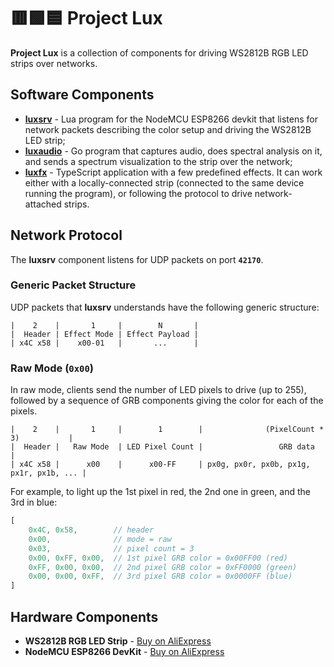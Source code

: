 # 🟥🟩🟦 Project Lux

**Project Lux** is a collection of components for driving
WS2812B RGB LED strips over networks.

## Software Components
* **[luxsrv](https://github.com/ivkos/luxsrv)** - Lua program for the NodeMCU ESP8266 devkit that listens for 
network packets describing the color setup and driving the WS2812B LED strip;
* **[luxaudio](https://github.com/ivkos/luxaudio)** - Go program that captures audio, does spectral analysis on it, and sends 
a spectrum visualization to the strip over the network;
* **[luxfx](https://github.com/ivkos/luxfx)** - TypeScript application with a few predefined effects. It can work either
with a locally-connected strip (connected to the same device running the program), 
or following the protocol to drive network-attached strips.

## Network Protocol
The **luxsrv** component listens for UDP packets on port **`42170`**.


### Generic Packet Structure
UDP packets that **luxsrv** understands have the following generic structure:
```
|    2    |       1     |        N       |
|  Header | Effect Mode | Effect Payload |
| x4C x58 |    x00-01   |       ...      |
```


### Raw Mode (`0x00`)
In raw mode, clients send the number of LED pixels to drive (up to 255),
followed by a sequence of GRB components giving the color for each of the pixels.

```
|    2    |       1     |        1        |              (PixelCount * 3)           | 
|  Header |   Raw Mode  | LED Pixel Count |                 GRB data                |
| x4C x58 |      x00    |      x00-FF     | px0g, px0r, px0b, px1g, px1r, px1b, ... |
```

For example, to light up the 1st pixel in red, the 2nd one in green, and the 3rd in blue:
```js
[ 
    0x4C, 0x58,        // header 
    0x00,              // mode = raw
    0x03,              // pixel count = 3 
    0x00, 0xFF, 0x00,  // 1st pixel GRB color = 0x00FF00 (red)
    0xFF, 0x00, 0x00,  // 2nd pixel GRB color = 0xFF0000 (green)
    0x00, 0x00, 0xFF,  // 3rd pixel GRB color = 0x0000FF (blue)
]
```

## Hardware Components
* **WS2812B RGB LED Strip** - [Buy on AliExpress](https://www.aliexpress.com/item/2036819167.html)
* **NodeMCU ESP8266 DevKit** - [Buy on AliExpress](https://www.aliexpress.com/item/32656775273.html)
